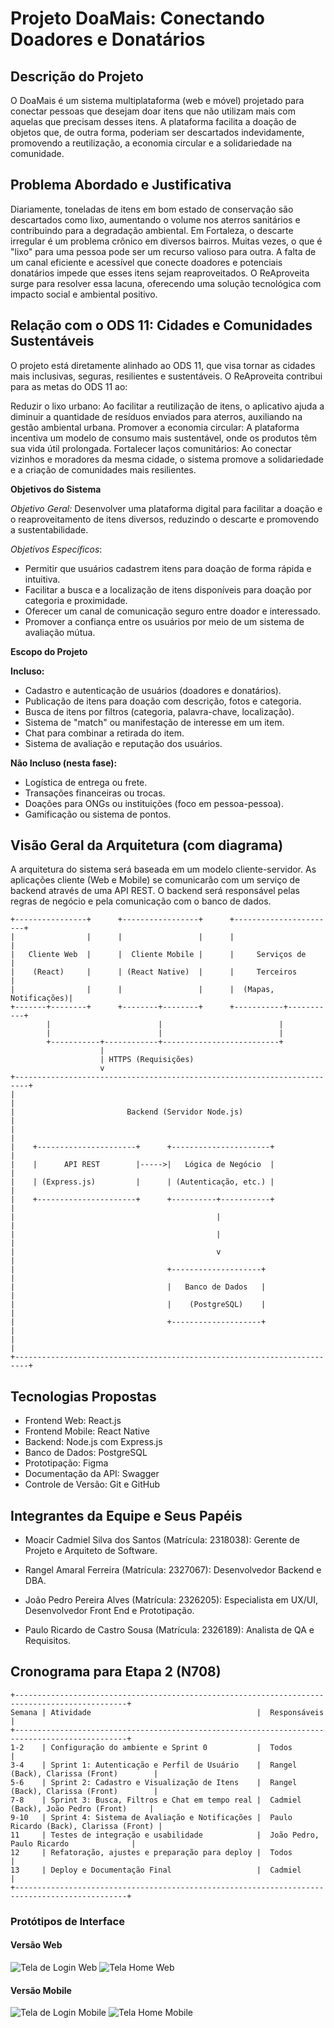 # Projeto DoaMais: Conectando Doadores e Donatários

## Descrição do Projeto 

O DoaMais é um sistema multiplataforma (web e móvel) projetado para conectar pessoas que desejam doar itens que não utilizam mais com aquelas que precisam desses itens.  A plataforma facilita a doação de objetos que, de outra forma, poderiam ser descartados indevidamente, promovendo a reutilização, a economia circular e a solidariedade na comunidade.


## Problema Abordado e Justificativa 

Diariamente, toneladas de itens em bom estado de conservação são descartados como lixo, aumentando o volume nos aterros sanitários e contribuindo para a degradação ambiental. Em Fortaleza, o descarte irregular é um problema crônico em diversos bairros.  Muitas vezes, o que é "lixo" para uma pessoa pode ser um recurso valioso para outra. A falta de um canal eficiente e acessível que conecte doadores e potenciais donatários impede que esses itens sejam reaproveitados. O ReAproveita surge para resolver essa lacuna, oferecendo uma solução tecnológica com impacto social e ambiental positivo. 



## Relação com o ODS 11: Cidades e Comunidades Sustentáveis 

O projeto está diretamente alinhado ao ODS 11, que visa tornar as cidades mais inclusivas, seguras, resilientes e sustentáveis.  O ReAproveita contribui para as metas do ODS 11 ao:


Reduzir o lixo urbano: Ao facilitar a reutilização de itens, o aplicativo ajuda a diminuir a quantidade de resíduos enviados para aterros, auxiliando na gestão ambiental urbana. 
Promover a economia circular: A plataforma incentiva um modelo de consumo mais sustentável, onde os produtos têm sua vida útil prolongada.
Fortalecer laços comunitários: Ao conectar vizinhos e moradores da mesma cidade, o sistema promove a solidariedade e a criação de comunidades mais resilientes.


**Objetivos do Sistema**

*Objetivo Geral:* Desenvolver uma plataforma digital para facilitar a doação e o reaproveitamento de itens diversos, reduzindo o descarte e promovendo a sustentabilidade.

*Objetivos Específicos*:

* Permitir que usuários cadastrem itens para doação de forma rápida e intuitiva.
* Facilitar a busca e a localização de itens disponíveis para doação por categoria e proximidade.
* Oferecer um canal de comunicação seguro entre doador e interessado.
* Promover a confiança entre os usuários por meio de um sistema de avaliação mútua.


**Escopo do Projeto**

**Incluso:**

* Cadastro e autenticação de usuários (doadores e donatários).
* Publicação de itens para doação com descrição, fotos e categoria.
* Busca de itens por filtros (categoria, palavra-chave, localização).
* Sistema de "match" ou manifestação de interesse em um item.
* Chat para combinar a retirada do item.
* Sistema de avaliação e reputação dos usuários.

**Não Incluso (nesta fase):**

* Logística de entrega ou frete.
* Transações financeiras ou trocas.
* Doações para ONGs ou instituições (foco em pessoa-pessoa).
* Gamificação ou sistema de pontos.


## Visão Geral da Arquitetura (com diagrama) 


A arquitetura do sistema será baseada em um modelo cliente-servidor. As aplicações cliente (Web e Mobile) se comunicarão com um serviço de backend através de uma API REST. O backend será responsável pelas regras de negócio e pela comunicação com o banco de dados.

``` inicio diagrama
+----------------+      +-----------------+      +-----------------------+
|                |      |                 |      |                       |
|   Cliente Web  |      |  Cliente Mobile |      |     Serviços de       |
|    (React)     |      | (React Native)  |      |     Terceiros         |
|                |      |                 |      |  (Mapas, Notificações)|
+-------+--------+      +--------+--------+      +-----------+-----------+
        |                        |                          |
        |                        |                          |
        +-----------+------------+--------------------------+
                    |
                    | HTTPS (Requisições)
                    v
+-------------------------------------------------------------------------+
|                                                                         |
|                         Backend (Servidor Node.js)                      |
|                                                                         |
|    +----------------------+      +----------------------+               |
|    |      API REST        |----->|   Lógica de Negócio  |               |
|    | (Express.js)         |      | (Autenticação, etc.) |               |
|    +----------------------+      +----------+-----------+               |
|                                             |                           |
|                                             |                           |
|                                             v                           |
|                                  +--------------------+                 |
|                                  |   Banco de Dados   |                 |
|                                  |    (PostgreSQL)    |                 |
|                                  +--------------------+                 |
|                                                                         |
+-------------------------------------------------------------------------+
```


## Tecnologias Propostas 


* Frontend Web: React.js
* Frontend Mobile: React Native
* Backend: Node.js com Express.js
* Banco de Dados: PostgreSQL
* Prototipação: Figma 
* Documentação da API: Swagger 
* Controle de Versão: Git e GitHub


## Integrantes da Equipe e Seus Papéis


* Moacir Cadmiel Silva dos Santos (Matrícula: 2318038): Gerente de Projeto e Arquiteto de Software.

* Rangel Amaral Ferreira (Matrícula: 2327067): Desenvolvedor Backend e DBA.

* João Pedro Pereira Alves (Matrícula: 2326205): Especialista em UX/UI, Desenvolvedor Front End e Prototipação.

* Paulo Ricardo de Castro Sousa (Matrícula: 2326189): Analista de QA e Requisitos.



## Cronograma para Etapa 2 (N708)
```
+-----------------------------------------------------------------------------------------------+
Semana | Atividade                                     |  Responsáveis                           |
+-----------------------------------------------------------------------------------------------+
1-2    | Configuração do ambiente e Sprint 0           |  Todos                                  |
3-4    | Sprint 1: Autenticação e Perfil de Usuário    |  Rangel (Back), Clarissa (Front)        |
5-6    | Sprint 2: Cadastro e Visualização de Itens    |  Rangel (Back), Clarissa (Front)        |
7-8    | Sprint 3: Busca, Filtros e Chat em tempo real |  Cadmiel (Back), João Pedro (Front)     |
9-10   | Sprint 4: Sistema de Avaliação e Notificações |  Paulo Ricardo (Back), Clarissa (Front) |
11     | Testes de integração e usabilidade            |  João Pedro, Paulo Ricardo              |
12     | Refatoração, ajustes e preparação para deploy |  Todos                                  |
13     | Deploy e Documentação Final                   |  Cadmiel                                |  
+-----------------------------------------------------------------------------------------------+
```


### Protótipos de Interface

#### Versão Web
![Tela de Login Web](prototypes/web/01-tela-login.jpg)
![Tela Home Web](prototypes/web/02-tela-home.jpg)

#### Versão Mobile
![Tela de Login Mobile](prototypes/mobile/01-tela-login.jpg)
![Tela Home Mobile](prototypes/mobile/02-tela-menu-produtos.jpg)

